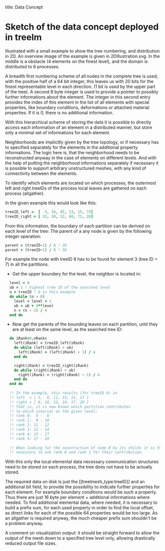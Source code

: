 title: Data Concept

# Sketch of the data concept deployed in treelm

Illustrated with a small example to show the tree numbering, and distribution
in 2D. An overview image of the example is given in 2DIllustration.svg.
In the middle is a obstacle (4 elements on the finest level), and
the domain is distributed to 6 processes.

A breadth first numbering scheme of all nodes in the complete tree is
used, with the positive half of a 64 bit integer, this leaves
us with 20 bits for the finest representable level in each
direction. (1 bit is used by the upper part of the tree).
A second 8 byte integer is used to provide a pointer to possibly
further informations about the element.
The integer in this second entry provides the index of this element
in the list of all elements with special properties, like boundary conditions,
deformations or attached material properties. If it is 0, there
is no additional information.

With this hierarchical scheme of storing the data it is possible to directly
access each information of an element in a distributed manner, but store only
a minimal set of informations for each element.

Neighborhoods are implicitly given by the tree topology, or if necessary has
to specified separately for the elements in the additional property
informations. The logic here is, that the neighborhood needs to be reconstructed
anyway in the case of elements on different levels. And with the help of putting
the neighborhood informations separately if necessary it is possible to support
arbitrary unstructured meshes, with any kind of connectivity between the
elements.

To identify which elements are located on which processes, the
outermost left and right treeIDs of the process local leaves are
gathered on each process (allgather).

In the given example this would look like this:

```fortran
treeID_left =  [  5, 34, 45, 13, 15, 72]
treeID_right = [ 33, 10, 12, 60, 71, 20]
```

From this information, the boundary of each partition can be derived on each
level of the tree:
The parent of a any node is given by the following integer operation:

```fortran
parent = (treeID-1) / 4 ! 2D
parent = (treeID-1) / 8 ! 3D
```

For example the node with treeID 8 has to be found for element 3 (tree ID = 7)
in all the partitions.

* Get the upper boundary for the level, the neighbor is located in:

```fortran
  level = 0
  ub = 1 ! highest tree ID of the searched level
  n = treeID ! 8 in this example
  do while (n > 0)
    level = level + 1
    ub = ub + 4**level
    n = (n - 1) / 4 
  end do
```

* Now get the parents of the bounding leaves on each partition, until
  they are at least on the same level, as the searched tree ID:

```fortran
  do iRank=0,nRanks
    left(iRank) = treeID_left(iRank)
    do while (left(iRank) > ub)
      left(iRank) = (left(iRank) - 1) / 4
    end do

    right(iRank) = treeID_right(iRank)
    do while (right(iRank) > ub)
      right(iRank) = (right(iRank) - 1) / 4
    end do
  end do
  
  !! In the example, this results (for treeID 8) in
  !! left  = [ 5,  8, 11, 13, 15, 17 ]
  !! right = [ 8, 10, 12, 14, 17, 20 ]
  !! That is, it is now known which partition contributes
  !! to which interval on the given level:
  !! rank 0:  5 -  8
  !! rank 1:  8 - 10
  !! rank 2: 11 - 12
  !! rank 3: 13 - 14
  !! rank 4: 15 - 17
  !! rank 5: 17 - 20
  
  !! When looking for the construction of node 8 by its childs it is therefore
  !! necessary to ask rank 0 and rank 1 for their contribution.
```

With this only the local elemental data necessary communication structures need
to be stored on each process, the tree does not have to be actually stored.

The required data on disk is just the [[treelmesh_type:treeID]] and an additional bit field, to
provide the possibility to indicate further properties for each element.
For example boundary conditions would be such a property.
Thus there are just 16 byte per element + additional informations where needed.
To find additional elemental data, where needed, it is necessary to build a
prefix sum, for each used property in order to find the local offset, as direct
links for each of the possible 64 properties would be too large. As an allgather
is required anyway, the much cheaper prefix sum shouldn't be a problem anyway.

A comment on visualization output: it should be straight forward to allow the
output of the mesh down to a specified tree level only, allowing drastically
reduced output file sizes.
